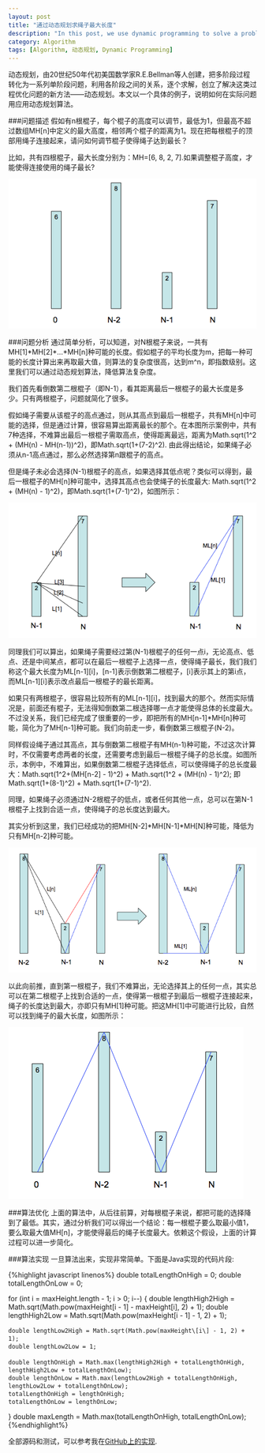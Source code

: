 ```yaml
---
layout: post
title: "通过动态规划求绳子最大长度"
description: "In this post, we use dynamic programming to solve a problem: Calculate the max length of a rope"
category: Algorithm
tags: [Algorithm, 动态规划, Dynamic Programming]
---
```


动态规划，由20世纪50年代初美国数学家R.E.Bellman等人创建，把多阶段过程转化为一系列单阶段问题，利用各阶段之间的关系，逐个求解，创立了解决这类过程优化问题的新方法——动态规划。本文以一个具体的例子，说明如何在实际问题用应用动态规划算法。

###问题描述
假如有n根棍子，每个棍子的高度可以调节，最低为1，但最高不超过数组MH\[n\]中定义的最大高度，相邻两个棍子的距离为1。现在把每根棍子的顶部用绳子连接起来，请问如何调节棍子使得绳子达到最长？

比如，共有四根棍子，最大长度分别为：MH=\[6, 8, 2, 7\].如果调整棍子高度，才能使得连接使用的绳子最长?
<p class="image-container middle">
<a href="#"><img alt="Select css media from webDeveloper" src="/assets/images/dynamic-programming-all.png"></a>
</p>


###问题分析
通过简单分析，可以知道，对N根棍子来说，一共有MH\[1\]\*MH\[2\]\*...\*MH\[n\]种可能的长度。假如棍子的平均长度为m，把每一种可能的长度计算出来再取最大值，则算法的复杂度很高，达到m^n，即指数级别。这里我们可以通过动态规划算法，降低算法复杂度。

我们首先看倒数第二根棍子（即N-1），看其距离最后一根棍子的最大长度是多少。只有两根棍子，问题就简化了很多。

假如绳子需要从该棍子的高点通过，则从其高点到最后一根棍子，共有MH\[n\]中可能的选择，但是通过计算，很容易算出距离最长的那个。在本图所示案例中，共有7种选择，不难算出最后一根棍子需取高点，使得距离最远，距离为Math.sqrt(1^2 + (MH(n) - MH(n-1))^2)，即Math.sqrt(1+(7-2)^2).
由此得出结论，如果绳子必须从n-1高点通过，那么必然选择第n跟棍子的高点。

但是绳子未必会选择(N-1)根棍子的高点，如果选择其低点呢？类似可以得到，最后一根棍子的MH\[n\]种可能中，选择其高点也会使绳子的长度最大: Math.sqrt(1^2 + (MH(n) - 1)^2)，即Math.sqrt(1+(7-1)^2)，如图所示：

<p class="image-container middle">
<a href="#"><img alt="Select css media from webDeveloper" src="/assets/images/dynamic-programming-last2.png"></a>
</p>

同理我们可以算出，如果绳子需要经过第(N-1)根棍子的任何一点i，无论高点、低点、还是中间某点，都可以在最后一根棍子上选择一点，使得绳子最长，我们我们称这个最大长度为ML\[n-1\]\[i\]，\[n-1\]表示倒数第二根棍子，\[i\]表示其上的第i点，而ML\[n-1\]\[i\]表示改点最后一根棍子的最长距离。

如果只有两根棍子，很容易比较所有的ML\[n-1\]\[i\]，找到最大的那个。然而实际情况是，前面还有棍子，无法得知倒数第二根选择哪一点才能使得总体的长度最大。不过没关系，我们已经完成了很重要的一步，即把所有的MH\[n-1\]\*MH\[n\]种可能，简化为了MH\[n-1\]种可能。我们向前走一步，看倒数第三根棍子(N-2)。

同样假设绳子通过其高点，其与倒数第二根棍子有MH(n-1)种可能，不过这次计算时，不仅需要考虑两者的长度，还需要考虑到最后一根棍子绳子的总长度。如图所示，本例中，不难算出，如果倒数第二根棍子选择低点，可以使得绳子的总长度最大：Math.sqrt(1^2+(MH\[n-2\] - 1)^2) + Math.sqrt(1^2 + (MH(n) - 1)^2); 即Math.sqrt(1+(8-1)^2) + Math.sqrt(1+(7-1)^2).

同理，如果绳子必须通过N-2根棍子的低点，或者任何其他一点，总可以在第N-1根棍子上找到合适一点，使得绳子的总长度达到最大。

其实分析到这里，我们已经成功的把MH\[N-2\]\*MH\[N-1\]\*MH\[N\]种可能，降低为只有MH\[n-2\]种可能。
<p class="image-container middle">
<a href="#"><img alt="Select css media from webDeveloper" src="/assets/images/dynamic-programming-last3.png"></a>
</p>

以此向前推，直到第一根棍子，我们不难算出，无论选择其上的任何一点，其实总可以在第二根棍子上找到合适的一点，使得第一根棍子到最后一根棍子连接起来，绳子的长度达到最大，亦即只有MH\[1\]种可能。把这MH\[1\]中可能进行比较，自然可以找到绳子的最大长度，如图所示：
<p class="image-container middle">
<a href="#"><img alt="Select css media from webDeveloper" src="/assets/images/dynamic-programming-result.png"></a>
</p>

###算法优化
上面的算法中，从后往前算，对每根棍子来说，都把可能的选择降到了最低。其实，通过分析我们可以得出一个结论：每一根棍子要么取最小值1，要么取最大值MH\[n\]，才能使得最后的绳子长度最大。依赖这个假设，上面的计算过程可以进一步简化。

###算法实现
一旦算法出来，实现非常简单。下面是Java实现的代码片段:

{%highlight javascript linenos%}
double totalLengthOnHigh = 0;
double totalLengthOnLow = 0;

for (int i = maxHeight.length - 1; i > 0; i--) {
	double lengthHigh2High = Math.sqrt(Math.pow(maxHeight\[i - 1\] - maxHeight\[i\], 2) + 1);
    double lengthHigh2Low = Math.sqrt(Math.pow(maxHeight\[i - 1\] - 1, 2) + 1);

    double lengthLow2High = Math.sqrt(Math.pow(maxHeight\[i\] - 1, 2) + 1);
    double lengthLow2Low = 1;

    double lengthOnHigh = Math.max(lengthHigh2High + totalLengthOnHigh, lengthHigh2Low + totalLengthOnLow);
    double lengthOnLow = Math.max(lengthLow2High + totalLengthOnHigh, lengthLow2Low + totalLengthOnLow);
    totalLengthOnHigh = lengthOnHigh;
    totalLengthOnLow = lengthOnLow;
}
double maxLength = Math.max(totalLengthOnHigh, totalLengthOnLow);
{%endhighlight%}

全部源码和测试，可以参考我在[GitHub上的实现](https://github.com/aqingsao/algorithm-sticks).
